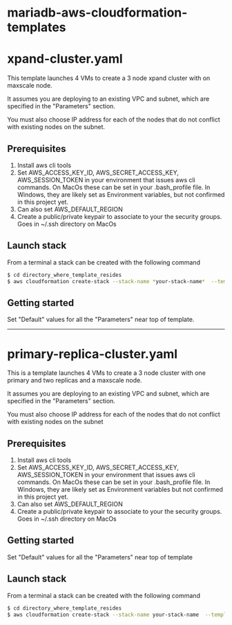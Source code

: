 # mariadb-aws-cloudformation-templates

# xpand-cluster.yaml

This template launches 4 VMs to create a 3 node xpand cluster with on maxscale node. 

It assumes you are deploying to an existing VPC and subnet, which are specified in the "Parameters" section.

You must also choose IP address for each of the nodes that do not conflict with existing nodes on the subnet.

## Prerequisites
1. Install aws cli tools
2. Set AWS_ACCESS_KEY_ID, AWS_SECRET_ACCESS_KEY, AWS_SESSION_TOKEN in your environment that issues aws cli commands. On MacOs these can be set in your .bash_profile file. In Windows, they are likely set as Environment variables, but not confirmed in this project yet.
3. Can also set AWS_DEFAULT_REGION
4. Create a public/private keypair to associate to your the security groups. Goes in ~/.ssh directory on MacOs

## Launch stack

From a terminal a stack can be created with the following command
```bash
$ cd directory_where_template_resides
$ aws cloudformation create-stack --stack-name *your-stack-name*  --template-body file://xpand-cluster.yaml
```

## Getting started
Set "Default"  values for all the  "Parameters" near top of template.

---

# primary-replica-cluster.yaml

This is a template launches 4 VMs to create a 3 node cluster with one primary and two replicas and a maxscale node.

It assumes you are deploying to an existing VPC and subnet, which are specified in the "Parameters" section.

You must also choose IP address for each of the nodes that do not conflict with existing nodes on the subnet

## Prerequisites
1. Install aws cli tools
2. Set AWS_ACCESS_KEY_ID, AWS_SECRET_ACCESS_KEY, AWS_SESSION_TOKEN in your environment that issues aws cli commands. On MacOs these can be set in your .bash_profile file. In Windows, they are likely set as Environment variables but not confirmed in this project yet.
3. Can also set AWS_DEFAULT_REGION
4. Create a public/private keypair to associate to your the security groups. Goes in ~/.ssh directory on MacOs

## Getting started
Set "Default"  values for all the  "Parameters" near top of template

## Launch stack

From a terminal a stack can be created with the following command
```bash
$ cd directory_where_template_resides
$ aws cloudformation create-stack --stack-name your-stack-name  --template-body file://primary-replicat-cluster.yaml
```